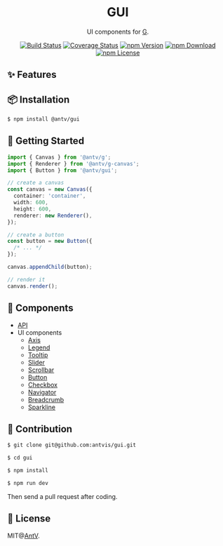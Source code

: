 <h1 align="center">
<b>GUI</b>
</h1>

<div align="center">

UI components for [G](https://github.com/antvis/g).

[![Build Status](https://github.com/antvis/gui/workflows/build/badge.svg?branch=master)](https://github.com/antvis/gui/actions)
[![Coverage Status](https://img.shields.io/coveralls/github/antvis/gui/master.svg)](https://coveralls.io/github/antvis/GUI?branch=master)
[![npm Version](https://img.shields.io/npm/v/@antv/gui.svg)](https://www.npmjs.com/package/@antv/gui)
[![npm Download](https://img.shields.io/npm/dm/@antv/gui.svg)](https://www.npmjs.com/package/@antv/gui)
[![npm License](https://img.shields.io/npm/l/@antv/gui.svg)](https://www.npmjs.com/package/@antv/gui)

</div>

## ✨ Features

## 📦 Installation

```bash
$ npm install @antv/gui
```

## 🔨 Getting Started

```ts
import { Canvas } from '@antv/g';
import { Renderer } from '@antv/g-canvas';
import { Button } from '@antv/gui';

// create a canvas
const canvas = new Canvas({
  container: 'container',
  width: 600,
  height: 600,
  renderer: new Renderer(),
});

// create a button
const button = new Button({
  /* ... */
});

canvas.appendChild(button);

// render it
canvas.render();
```

## 📎 Components

- [API](./docs//api.md)
- UI components
  - [Axis](https://github.com/antvis/GUI/blob/master/docs/api/ui/axis.zh.md)
  - [Legend](https://github.com/antvis/GUI/blob/master/docs/api/ui/legend.zh.md)
  - [Tooltip](https://github.com/antvis/GUI/blob/master/docs/api/ui/tooltip.zh.md)
  - [Slider](https://github.com/antvis/GUI/blob/master/docs/api/ui/slider.zh.md)
  - [Scrollbar](https://github.com/antvis/GUI/blob/master/docs/api/ui/scrollbar.zh.md)
  - [Button](https://github.com/antvis/GUI/blob/master/docs/api/ui/button.zh.md)
  - [Checkbox](https://github.com/antvis/GUI/blob/master/docs/api/ui/checkbox.zh.md)
  - [Navigator](https://github.com/antvis/GUI/blob/master/docs/api/ui/navigator.zh.md)
  - [Breadcrumb](https://github.com/antvis/GUI/blob/master/docs/api/ui/breadcrumb.zh.md)
  - [Sparkline](https://github.com/antvis/GUI/blob/master/docs/api/ui/sparkline.zh.md)

## 📮 Contribution

```bash
$ git clone git@github.com:antvis/gui.git

$ cd gui

$ npm install

$ npm run dev
```

Then send a pull request after coding.

## 📄 License

MIT@[AntV](https://github.com/antvis).
